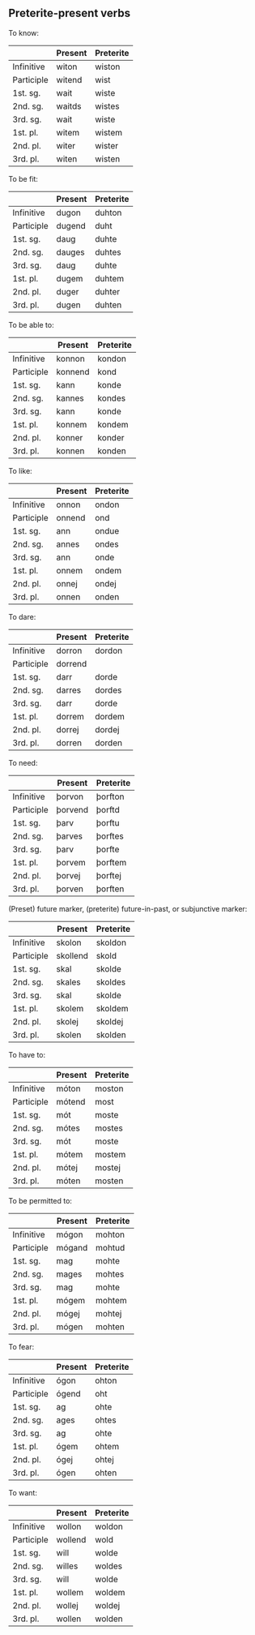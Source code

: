 ## Preterite-present verbs

To know:

|            | Present | Preterite |
| ---------- | ------- | --------- |
| Infinitive | witon   | wiston    |
| Participle | witend  | wist      |
| 1st. sg.   | wait    | wiste     |
| 2nd. sg.   | waitds  | wistes    |
| 3rd. sg.   | wait    | wiste     |
| 1st. pl.   | witem   | wistem    |
| 2nd. pl.   | witer   | wister    |
| 3rd. pl.   | witen   | wisten    |

To be fit:

|            | Present | Preterite |
| ---------- | ------- | --------- |
| Infinitive | dugon   | duhton    |
| Participle | dugend  | duht      |
| 1st. sg.   | daug    | duhte     |
| 2nd. sg.   | dauges  | duhtes    |
| 3rd. sg.   | daug    | duhte     |
| 1st. pl.   | dugem   | duhtem    |
| 2nd. pl.   | duger   | duhter    |
| 3rd. pl.   | dugen   | duhten    |

To be able to:

|            | Present | Preterite |
| ---------- | ------- | --------- |
| Infinitive | konnon  | kondon    |
| Participle | konnend | kond      |
| 1st. sg.   | kann    | konde     |
| 2nd. sg.   | kannes  | kondes    |
| 3rd. sg.   | kann    | konde     |
| 1st. pl.   | konnem  | kondem    |
| 2nd. pl.   | konner  | konder    |
| 3rd. pl.   | konnen  | konden    |

To like:

|            | Present | Preterite |
| ---------- | ------- | --------- |
| Infinitive | onnon   | ondon     |
| Participle | onnend  | ond       |
| 1st. sg.   | ann     | ondue     |
| 2nd. sg.   | annes   | ondes     |
| 3rd. sg.   | ann     | onde      |
| 1st. pl.   | onnem   | ondem     |
| 2nd. pl.   | onnej   | ondej     |
| 3rd. pl.   | onnen   | onden     |

To dare:

|            | Present | Preterite |
| ---------- | ------- | --------- |
| Infinitive | dorron  | dordon    |
| Participle | dorrend |           |
| 1st. sg.   | darr    | dorde     |
| 2nd. sg.   | darres  | dordes    |
| 3rd. sg.   | darr    | dorde     |
| 1st. pl.   | dorrem  | dordem    |
| 2nd. pl.   | dorrej  | dordej    |
| 3rd. pl.   | dorren  | dorden    |

To need:

|            | Present | Preterite |
| ---------- | ------- | --------- |
| Infinitive | þorvon  | þorfton   |
| Participle | þorvend | þorftd    |
| 1st. sg.   | þarv    | þorftu    |
| 2nd. sg.   | þarves  | þorftes   |
| 3rd. sg.   | þarv    | þorfte    |
| 1st. pl.   | þorvem  | þorftem   |
| 2nd. pl.   | þorvej  | þorftej   |
| 3rd. pl.   | þorven  | þorften   |

(Preset) future marker, (preterite) future-in-past, or subjunctive marker:

|            | Present  | Preterite |
| ---------- | -------- | --------- |
| Infinitive | skolon   | skoldon   |
| Participle | skollend | skold     |
| 1st. sg.   | skal     | skolde    |
| 2nd. sg.   | skales   | skoldes   |
| 3rd. sg.   | skal     | skolde    |
| 1st. pl.   | skolem   | skoldem   |
| 2nd. pl.   | skolej   | skoldej   |
| 3rd. pl.   | skolen   | skolden   |

To have to:

|            | Present | Preterite |
| ---------- | ------- | --------- |
| Infinitive | móton   | moston    |
| Participle | mótend  | most      |
| 1st. sg.   | mót     | moste     |
| 2nd. sg.   | mótes   | mostes    |
| 3rd. sg.   | mót     | moste     |
| 1st. pl.   | mótem   | mostem    |
| 2nd. pl.   | mótej   | mostej    |
| 3rd. pl.   | móten   | mosten    |

To be permitted to:

|            | Present | Preterite |
| ---------- | ------- | --------- |
| Infinitive | mógon   | mohton    |
| Participle | mógand  | mohtud    |
| 1st. sg.   | mag     | mohte     |
| 2nd. sg.   | mages   | mohtes    |
| 3rd. sg.   | mag     | mohte     |
| 1st. pl.   | mógem   | mohtem    |
| 2nd. pl.   | mógej   | mohtej    |
| 3rd. pl.   | mógen   | mohten    |

To fear:

|            | Present | Preterite |
| ---------- | ------- | --------- |
| Infinitive | ógon    | ohton     |
| Participle | ógend   | oht       |
| 1st. sg.   | ag      | ohte      |
| 2nd. sg.   | ages    | ohtes     |
| 3rd. sg.   | ag      | ohte      |
| 1st. pl.   | ógem    | ohtem     |
| 2nd. pl.   | ógej    | ohtej     |
| 3rd. pl.   | ógen    | ohten     |

To want:

|            | Present | Preterite |
| ---------- | ------- | --------- |
| Infinitive | wollon  | woldon    |
| Participle | wollend | wold      |
| 1st. sg.   | will    | wolde     |
| 2nd. sg.   | willes  | woldes    |
| 3rd. sg.   | will    | wolde     |
| 1st. pl.   | wollem  | woldem    |
| 2nd. pl.   | wollej  | woldej    |
| 3rd. pl.   | wollen  | wolden    |
